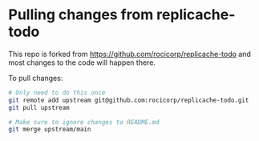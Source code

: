 # Pulling changes from replicache-todo

This repo is forked from https://github.com/rocicorp/replicache-todo and most changes to the code will happen there.

To pull changes:

```bash
# Only need to do this once
git remote add upstream git@github.com:rocicorp/replicache-todo.git
git pull upstream

# Make sure to ignore changes to README.md
git merge upstream/main
```
